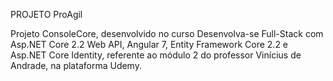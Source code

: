 PROJETO ProAgil

Projeto ConsoleCore, desenvolvido no curso Desenvolva-se Full-Stack com Asp.NET Core 2.2 Web API, Angular 7, Entity Framework Core 2.2 e Asp.NET Core Identity, referente ao módulo 2 do professor Vinícius de Andrade, na plataforma Udemy.